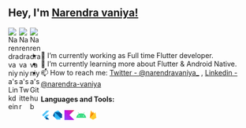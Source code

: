 ## Hey, I'm [Narendra vaniya!](https://narendravaniya.com)

<a href="https://linkedin.com/in/narendra-vaniya">
  <img align="left" alt="Narendra vaniya's Linkdein" width="22px" src="https://cdn.jsdelivr.net/npm/simple-icons@v3/icons/linkedin.svg" />
</a>
<a href="https://twitter.com/narendravaniya_">
  <img align="left" alt="Narendra vaniya's Twitter" width="22px" src="https://cdn.jsdelivr.net/npm/simple-icons@v3/icons/twitter.svg" />
</a>
<a href="https://github.com/narendra-vaniya">
  <img align="left" alt="Narendra vaniya's Github" width="22px" src="https://cdn.jsdelivr.net/npm/simple-icons@v3/icons/github.svg" />
</a>
<br/>
<br/>

- 🔭 I’m currently working as Full time Flutter developer.
- 🌱 I’m currently learning more about Flutter & Android Native.
- 📫 How to reach me: [Twitter - @narendravaniya_](https://twitter.com/narendravaniya_) , [Linkedin - @narendra-vaniya](https://linkedin.com/in/narendra-vaniya)

**Languages and Tools:**  

<code><img height="20" src="https://raw.githubusercontent.com/github/explore/80688e429a7d4ef2fca1e82350fe8e3517d3494d/topics/flutter/flutter.png"></code>
<code><img height="20" src="https://raw.githubusercontent.com/github/explore/80688e429a7d4ef2fca1e82350fe8e3517d3494d/topics/dart/dart.png"></code>
<code><img height="20" src="https://raw.githubusercontent.com/github/explore/80688e429a7d4ef2fca1e82350fe8e3517d3494d/topics/kotlin/kotlin.png"></code>
<code><img height="20" src="https://raw.githubusercontent.com/github/explore/80688e429a7d4ef2fca1e82350fe8e3517d3494d/topics/android/android.png"></code>
<code><img height="20" src="https://raw.githubusercontent.com/github/explore/80688e429a7d4ef2fca1e82350fe8e3517d3494d/topics/firebase/firebase.png"></code> 


